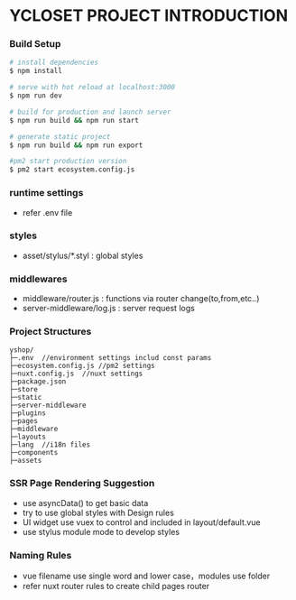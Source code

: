 # YCLOSET PROJECT INTRODUCTION

### Build Setup

```bash
# install dependencies
$ npm install

# serve with hot reload at localhost:3000
$ npm run dev

# build for production and launch server
$ npm run build && npm run start

# generate static project
$ npm run build && npm run export

#pm2 start production version
$ pm2 start ecosystem.config.js

```

### runtime settings

- refer .env file

### styles

- asset/stylus/\*.styl : global styles

### middlewares

- middleware/router.js : functions via router change(to,from,etc..)
- server-middleware/log.js : server request logs

### Project Structures

```
yshop/
├─.env  //environment settings includ const params
├─ecosystem.config.js //pm2 settings
├─nuxt.config.js  //nuxt settings
├─package.json
├─store
├─static
├─server-middleware
├─plugins
├─pages
├─middleware
├─layouts
├─lang  //i18n files
├─components
├─assets
```

### SSR Page Rendering Suggestion

- use asyncData() to get basic data
- try to use global styles with Design rules
- UI widget use vuex to control and included in layout/default.vue
- use stylus module mode to develop styles

### Naming Rules

- vue filename use single word and lower case，modules use folder
- refer nuxt router rules to create child pages router
